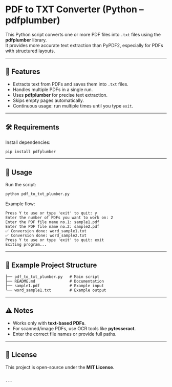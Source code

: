# PDF to TXT Converter (Python – pdfplumber)

This Python script converts one or more PDF files into `.txt` files using the **pdfplumber** library.  
It provides more accurate text extraction than PyPDF2, especially for PDFs with structured layouts.

---

## 📌 Features
- Extracts text from PDFs and saves them into `.txt` files.
- Handles multiple PDFs in a single run.
- Uses **pdfplumber** for precise text extraction.
- Skips empty pages automatically.
- Continuous usage: run multiple times until you type `exit`.

---

## 🛠️ Requirements
Install dependencies:

```bash
pip install pdfplumber
````

---

## 🚀 Usage

Run the script:

```bash
python pdf_to_txt_plumber.py
```

Example flow:

```
Press Y to use or type 'exit' to quit: y
Enter the number of PDFs you want to work on: 2
Enter the PDF file name no.1: sample1.pdf
Enter the PDF file name no.2: sample2.pdf
✅ Conversion done: word_sample1.txt
✅ Conversion done: word_sample2.txt
Press Y to use or type 'exit' to quit: exit
Exiting program...
```

---

## 📂 Example Project Structure

```
├── pdf_to_txt_plumber.py   # Main script
├── README.md               # Documentation
├── sample1.pdf             # Example input
└── word_sample1.txt        # Example output
```

---

## ⚠️ Notes

* Works only with **text-based PDFs**.
* For scanned/image PDFs, use OCR tools like **pytesseract**.
* Enter the correct file names or provide full paths.

---

## 📜 License

This project is open-source under the **MIT License**.

```

---
